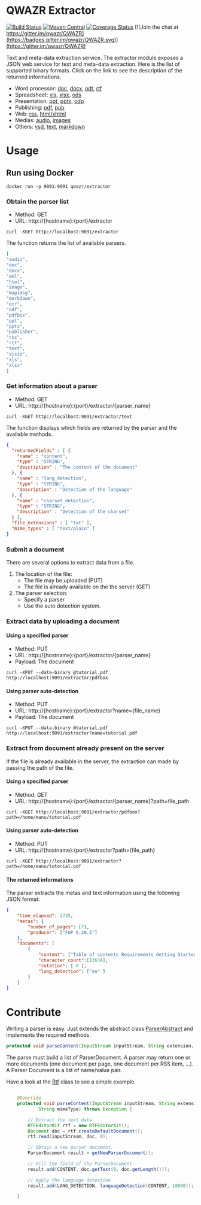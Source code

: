 QWAZR Extractor
===============

[![Build Status](https://travis-ci.org/qwazr/extractor.svg?branch=master)](https://travis-ci.org/qwazr/extractor)
[![Maven Central](https://maven-badges.herokuapp.com/maven-central/com.qwazr/qwazr-profiler/badge.svg)](https://maven-badges.herokuapp.com/maven-central/com.qwazr/qwazr-extractor)
[![Coverage Status](https://coveralls.io/repos/github/qwazr/extractor/badge.svg?branch=master)](https://coveralls.io/github/qwazr/extractor?branch=master)
[![Join the chat at https://gitter.im/qwazr/QWAZR](https://badges.gitter.im/qwazr/QWAZR.svg)](https://gitter.im/qwazr/QWAZR)

Text and meta-data extraction service.
The extractor module exposes a JSON web service for text and meta-data extraction.
Here is the list of supported binary formats. Click on the link to see the description of the returned informations.

- Word processor: [doc](extractor/doc.md), [docx](extractor/docx.md), [odt](extractor/odt.md), [rtf](extractor/rtf.md)
- Spreadsheet: [xls](extractor/xls.md), [xlsx](extractor/xlsx.md), [ods](extractor/odf.md)
- Presentation: [ppt](extractor/ppt.md), [pptx](extractor/pptx.md), [odp](extractor/odf.md)
- Publishing: [pdf](extractor/pdfbox.md), [pub](extractor/publisher.md)
- Web: [rss](extractor/rss.md), [html/xhtml](extractor/html.md)
- Medias: [audio](extractor/audio.md), [images](extractor/image.md)
- Others: [vsd](extractor/visio.md), [text](extractor/text.md), [markdown](extractor/markdown.md)

Usage
=====

## Run using Docker

    docker run -p 9091:9091 qwazr/extractor
    
    
### Obtain the parser list

* Method: GET
* URL: http://{hostname}:{port}/extractor

```shell
curl -XGET http://localhost:9091/extractor
```

The function returns the list of available parsers.

```json
[
"audio",
"doc",
"docx",
"eml",
"html",
"image",
"mapimsg",
"markdown",
"ocr",
"odf",
"pdfbox",
"ppt",
"pptx",
"publisher",
"rss",
"rtf",
"text",
"visio",
"xls",
"xlsx"
]
```

### Get information about a parser

* Method: GET
* URL: http://{hostname}:{port}/extractor/{parser_name}

```shell
curl -XGET http://localhost:9091/extractor/text
```

The function displays which fields are returned by the parser and the available methods.

```json
{
  "returnedFields" : [ {
    "name" : "content",
    "type" : "STRING",
    "description" : "The content of the document"
  }, {
    "name" : "lang_detection",
    "type" : "STRING",
    "description" : "Detection of the language"
  }, {
    "name" : "charset_detection",
    "type" : "STRING",
    "description" : "Detection of the charset"
  } ],
  "file_extensions" : [ "txt" ],
  "mime_types" : [ "text/plain" ]
}
```

### Submit a document

There are several options to extract data from a file.

1. The location of the file:
	- The file may be uploaded (PUT)
	- The file is already available on the the server (GET)
2. The parser selection:
	- Specify a parser
	- Use the auto detection system.


### Extract data by uploading a document

#### Using a specified parser

* Method: PUT
* URL: http://{hostname}:{port}/extractor/{parser_name}
* Payload: The document

```shell
curl -XPUT --data-binary @tutorial.pdf http://localhost:9091/extractor/pdfbox
```

#### Using parser auto-detection

* Method: PUT
* URL: http://{hostname}:{port}/extractor?name={file_name}
* Payload: The document

```shell
curl -XPUT --data-binary @tutorial.pdf http://localhost:9091/extractor?name=tutorial.pdf
```

### Extract from document already present on the server

If the file is already available in the server, the extraction can made by passing the path of the file.

#### Using a specified parser

* Method: GET
* URL: http://{hostname}:{port}/extractor/{parser_name}?path=file_path

```shell
curl -XGET http://localhost:9091/extractor/pdfbox?path=/home/manu/tutorial.pdf
```

#### Using parser auto-detection

* Method: PUT
* URL: http://{hostname}:{port}/extractor?path={file_path}

```shell
curl -XGET http://localhost:9091/extractor?path=/home/manu/tutorial.pdf
```

#### The returned informations

The parser extracts the metas and text information using the following JSON format:

```json
{
	"time_elapsed": 2735,
	"metas": {
		"number_of_pages": [7],
		"producer": ["FOP 0.20.5"]
	},
	"documents": [
		{
			"content": ["Table of contents Requirements Getting Started Deleting Querying Data Sorting Text  Analysis Debugging"],
			"character_count":[13634],
			"rotation": [ 0 ],
			"lang_detection": ["en" ]
		}
	]
}
```


Contribute
==========

Writing a parser is easy. Just extends the abstract class [ParserAbstract](src/main/java/com/qwazr/extractor/ParserAbstract.java) and implements the required methods.

```java
protected void parseContent(InputStream inputStream, String extension, String mimeType) throws Exception;
```

The parse must build a list of ParserDocument. A parser may return one or more documents (one document per page, one document per RSS item, ...). A Parser Document is a list of name/value pair.

Have a look at the [Rtf](https://github.com/qwazr/extractor/blob/master/src/main/java/com/qwazr/extractor/parser/Rtf.java) class to see a simple example.

```java

	@Override
	protected void parseContent(InputStream inputStream, String extension,
			String mimeType) throws Exception {

		// Extract the text data
		RTFEditorKit rtf = new RTFEditorKit();
		Document doc = rtf.createDefaultDocument();
		rtf.read(inputStream, doc, 0);

		// Obtain a new parser document.
		ParserDocument result = getNewParserDocument();

		// Fill the field of the ParserDocument
		result.add(CONTENT, doc.getText(0, doc.getLength()));

		// Apply the language detection
		result.add(LANG_DETECTION, languageDetection(CONTENT, 10000));

	}
```